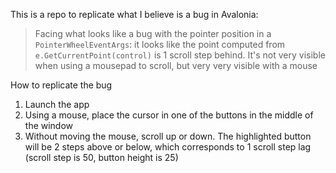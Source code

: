 This is a repo to replicate what I believe is a bug in Avalonia:
> Facing what looks like a bug with the pointer position in a `PointerWheelEventArgs`: it looks like the point computed from `e.GetCurrentPoint(control)` is 1 scroll step behind. It's not very visible when using a mousepad to scroll, but very very visible with a mouse

How to replicate the bug
1. Launch the app
2. Using a mouse, place the cursor in one of the buttons in the middle of the window
3. Without moving the mouse, scroll up or down. The highlighted button will be 2 steps above or below, which corresponds to 1 scroll step lag (scroll step is 50, button height is 25)
